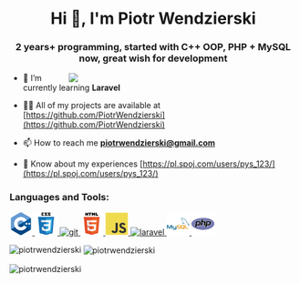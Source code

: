 <h1 align="center">Hi 👋, I'm Piotr Wendzierski</h1>
<h3 align="center">2 years+ programming, started with C++ OOP, PHP + MySQL now, great wish for development</h3>
<img align="right" width="400" src="https://cdn.dribbble.com/users/698857/screenshots/2956148/final-animation.gif">




- 🌱 I’m currently learning **Laravel**

- 👨‍💻 All of my projects are available at [https://github.com/PiotrWendzierski](https://github.com/PiotrWendzierski)

- 📫 How to reach me **piotrwendzierski@gmail.com**

- 📄 Know about my experiences [https://pl.spoj.com/users/pys_123/](https://pl.spoj.com/users/pys_123/)


<p align="left">
</p>

<h3 align="left">Languages and Tools:</h3>
<p align="left"> <a href="https://www.w3schools.com/cpp/" target="_blank" rel="noreferrer"> <img src="https://raw.githubusercontent.com/devicons/devicon/master/icons/cplusplus/cplusplus-original.svg" alt="cplusplus" width="40" height="40"/> </a> 
<a href="https://www.w3schools.com/css/" target="_blank" rel="noreferrer"> <img src="https://raw.githubusercontent.com/devicons/devicon/master/icons/css3/css3-original-wordmark.svg" alt="css3" width="40" height="40"/> </a> 
<a href="https://git-scm.com/" target="_blank" rel="noreferrer"> <img src="https://www.vectorlogo.zone/logos/git-scm/git-scm-icon.svg" alt="git" width="40" height="40"/> </a> <a href="https://www.w3.org/html/" target="_blank" rel="noreferrer"> <img src="https://raw.githubusercontent.com/devicons/devicon/master/icons/html5/html5-original-wordmark.svg" alt="html5" width="40" height="40"/> </a> 
<a href="https://developer.mozilla.org/en-US/docs/Web/JavaScript" target="_blank" rel="noreferrer"> <img src="https://raw.githubusercontent.com/devicons/devicon/master/icons/javascript/javascript-original.svg" alt="javascript" width="40" height="40"/> </a> 
<a href="https://laravel.com/" target="_blank" rel="noreferrer"> <img src="https://upload.wikimedia.org/wikipedia/commons/thumb/9/9a/Laravel.svg/800px-Laravel.svg.png" alt="laravel" width="40" height="40"/> </a> 
<a href="https://www.mysql.com/" target="_blank" rel="noreferrer"> <img src="https://raw.githubusercontent.com/devicons/devicon/master/icons/mysql/mysql-original-wordmark.svg" alt="mysql" width="40" height="40"/> </a> 
<a href="https://www.php.net" target="_blank" rel="noreferrer"> <img src="https://raw.githubusercontent.com/devicons/devicon/master/icons/php/php-original.svg" alt="php" width="40" height="40"/> </a> </p>

<p><img align="left" src="https://github-readme-stats.vercel.app/api/top-langs?username=piotrwendzierski&show_icons=true&locale=en&layout=compact" alt="piotrwendzierski" /></p>

<p>&nbsp;<img align="center" src="https://github-readme-stats.vercel.app/api?username=piotrwendzierski&show_icons=true&locale=en" alt="piotrwendzierski" /></p>

<p><img align="center" src="https://github-readme-streak-stats.herokuapp.com/?user=piotrwendzierski&" alt="piotrwendzierski" /></p>
